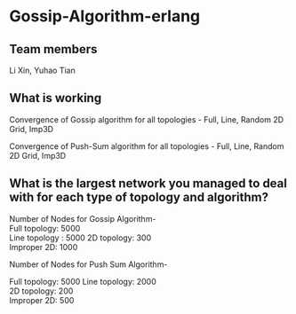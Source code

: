 # Gossip-Algorithm-erlang
## Team members
Li Xin, Yuhao Tian
## What is working
Convergence of Gossip algorithm for all topologies - Full, Line, Random 2D Grid, Imp3D
  
Convergence of Push-Sum algorithm for all topologies - Full, Line, Random 2D Grid, Imp3D

## What is the largest network you managed to deal with for each type of topology and algorithm?
Number of Nodes for Gossip Algorithm-   
Full topology: 5000  
Line topology : 5000 
2D topology: 300  
Improper 2D: 1000 
  
Number of Nodes for Push Sum Algorithm-  

Full topology: 5000 
Line topology: 2000  
2D topology: 200  
Improper 2D: 500



